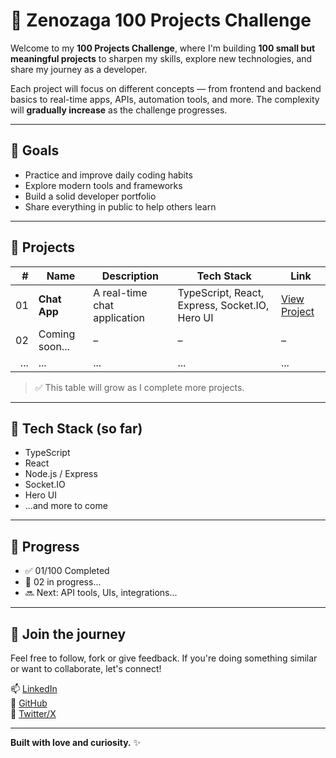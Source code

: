 # 🚀 Zenozaga 100 Projects Challenge

Welcome to my **100 Projects Challenge**, where I'm building **100 small but meaningful projects** to sharpen my skills, explore new technologies, and share my journey as a developer.

Each project will focus on different concepts — from frontend and backend basics to real-time apps, APIs, automation tools, and more. The complexity will **gradually increase** as the challenge progresses.

---

## 🧠 Goals

- Practice and improve daily coding habits  
- Explore modern tools and frameworks  
- Build a solid developer portfolio  
- Share everything in public to help others learn  

---

## 📁 Projects

| # | Name | Description | Tech Stack | Link |
|--:|------|-------------|------------|------|
| 01 | **Chat App** | A real-time chat application | TypeScript, React, Express, Socket.IO, Hero UI | [View Project](https://github.com/zenofolio/100-projects/tree/main/01-chat-app) |
| 02 | Coming soon... | – | – | – |
| ... | ... | ... | ... | ... |

> ✅ This table will grow as I complete more projects.

---

## 📌 Tech Stack (so far)

- TypeScript
- React
- Node.js / Express
- Socket.IO
- Hero UI
- ...and more to come

---

## 🔄 Progress

- ✅ 01/100 Completed
- 🔄 02 in progress...
- 🔜 Next: API tools, UIs, integrations...

---

## 🙌 Join the journey

Feel free to follow, fork or give feedback. If you're doing something similar or want to collaborate, let's connect!

📫 [LinkedIn](https://www.linkedin.com/in/randy-stiven-valentin-b91335115/)  
🐙 [GitHub](https://github.com/zenofolio)  
📢 [Twitter/X](https://twitter.com/zenozagard)

---

**Built with love and curiosity.** ✨
